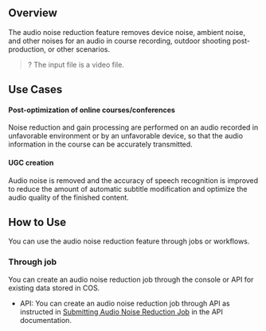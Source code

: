 ## Overview

The audio noise reduction feature removes device noise, ambient noise, and other noises for an audio in course recording, outdoor shooting post-production, or other scenarios.

>? The input file is a video file.
>

## Use Cases

#### Post-optimization of online courses/conferences

Noise reduction and gain processing are performed on an audio recorded in unfavorable environment or by an unfavorable device, so that the audio information in the course can be accurately transmitted.

#### UGC creation

Audio noise is removed and the accuracy of speech recognition is improved to reduce the amount of automatic subtitle modification and optimize the audio quality of the finished content.


## How to Use

You can use the audio noise reduction feature through jobs or workflows.


### Through job

You can create an audio noise reduction job through the console or API for existing data stored in COS.


- API: You can create an audio noise reduction job through API as instructed in [Submitting Audio Noise Reduction Job](https://intl.cloud.tencent.com/document/product/1045/48933) in the API documentation.




